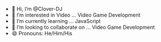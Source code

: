 - 👋 Hi, I’m @Clover-DJ
- 👀 I’m interested in Video ... Video Game Development
- 🌱 I’m currently learning ... JavaScript
- 💞️ I’m looking to collaborate on ... Video Game Development
- 😄 Pronouns: He/Him/His

<!---
Clover-DJ/Clover-DJ is a ✨ special ✨ repository because its `README.md` (this file) appears on your GitHub profile.
You can click the Preview link to take a look at your changes.
--->
